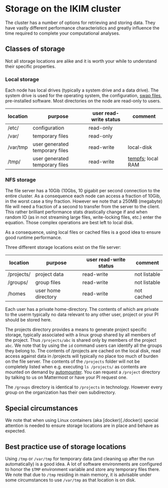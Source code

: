 # Storage on the IKIM cluster

The cluster has a number of options for retrieving and storing data. They have vastly different performance characteristics and greatly influence the time required to complete your computational analyses.

## Classes of storage

Not all storage locations are alike and it is worth your while to understand their specific properties.

### Local storage

Each node has local drives (typically a system drive and a data drive). The system drive is used for the operating system, the configuration, [swap files](https://www.unix.com/man-page/linux/1m/swap/), pre-installed software. Most directories on the node are read-only to users.

| location | purpose | user read-write status | comment |
| ---  | --- |  -- | ---|
| /etc/    | configuration | read-only |  |
| /var/    | temporary files | read-only |  |
| /var/tmp | user generated temporary files | read-write | local-disk |
| /tmp/    | user generated temporary files | read-write | [tempfs](https://en.wikipedia.org/wiki/Tmpfs); local RAM |

### NFS storage

The file server has a 10Gib (10Gbs, 10 gigabit per second connection to the entire cluster. As a consequence each node can access a fraction of 10Gib, in the worst case a tiny fraction. However we note that a 250MB (megabyte) file will need a fraction of a second to transfer from the server to the client. This rather brilliant performance stats drastically change if and when random IO (as in not streaming large files, write-locking files, etc.) enter the equation. Those complex operations are best left to local disk.

As a consequence, using local files or cached files is a good idea to ensure good runtime performance. 

Three different storage locations exist on the file server:

| location | purpose | user read-write status | comment |
| ---  | --- |  -- | ---|
| /projects/    | project data | read-write |  not listable | 
| /groups/    | group files | read-write  |  not listable |
| /homes  | user home directory | read-write | not cached |

Each user has a private home-directory. The contents of which are private to the userm typically no data relevant to any other user, project or your PI should be stored here.

The projects directory provides a means to generate project specific storage, typically associated with a linux group shared by all members of the project. Thus `/projects/abc` is shared only by members of the project `abc`. We note that by using the `id` command users can identify all the groups they belong to. The contents of /projects are cached on the local disk, read access against data in /projects will typically no place too much of burden on the file server. The contents of the `/projects` folder will not be completely listed when e.g. executing `ls /projects/` as contents are mounted on demand by [automounter](https://help.ubuntu.com/community/Autofs). You can request a `/project` directory by talking to us on Mattermost or have your PI request one.

The `/groups` directory is identical to `/projects` in technology. However every group on the organization has their own subdirectory.

## Special circumstances

We note that when using Linux containers (aka [docker)[./docker)) special attention is needed to ensure storage locations are in place and behave as expected.

## Best practice use of storage locations

Using `/tmp` or `/var/tmp` for temporary data (and cleaning up after the run automatically) is a good idea. A lot of software environments are configured to honor the `$TMP` environment variable and store any temporary files there. We note that due to `/tmp` residing in main memory, it is advisable under some circumstances to use `/var/tmp` as that location is on disk.


